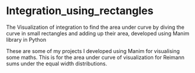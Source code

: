 # Integration_using_rectangles
The Visualization of integration to find the area under curve by diving the curve in small rectangles and adding up their area, developed using Manim library in Python

These are some of my projects I developed using Manim for visualising some maths. This is for the area under curve of visualization for Reimann sums
under the equal width distributions. 

